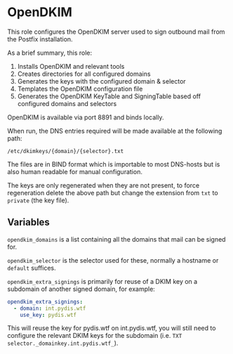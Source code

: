 # OpenDKIM

This role configures the OpenDKIM server used to sign outbound mail from the
Postfix installation.

As a brief summary, this role:
1. Installs OpenDKIM and relevant tools
1. Creates directories for all configured domains
1. Generates the keys with the configured domain & selector
1. Templates the OpenDKIM configuration file
1. Generates the OpenDKIM KeyTable and SigningTable based off configured domains
   and selectors

OpenDKIM is available via port 8891 and binds locally.

When run, the DNS entries required will be made available at the following path:

```
/etc/dkimkeys/{domain}/{selector}.txt
```

The files are in BIND format which is importable to most DNS-hosts but is also
human readable for manual configuration.

The keys are only regenerated when they are not present, to force regeneration
delete the above path but change the extension from `txt` to `private` (the key
file).

## Variables

`opendkim_domains` is a list containing all the domains that mail can be signed
for.

`opendkim_selector` is the selector used for these, normally a hostname or
`default` suffices.

`opendkim_extra_signings` is primarily for reuse of a DKIM key on a subdomain of
another signed domain, for example:

```yaml
opendkim_extra_signings:
  - domain: int.pydis.wtf
    use_key: pydis.wtf
```

This will reuse the key for pydis.wtf on int.pydis.wtf, you will still need to
configure the relevant DKIM keys for the subdomain (i.e. `TXT
selector._domainkey.int.pydis.wtf_`).
